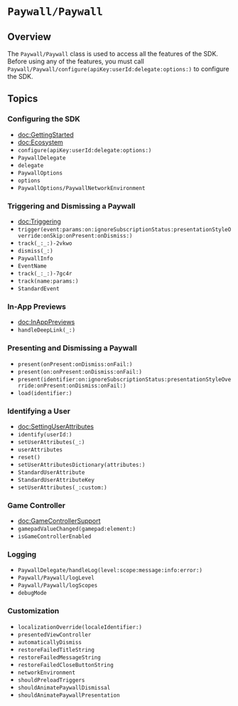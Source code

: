 # ``Paywall/Paywall``

## Overview

The ``Paywall/Paywall`` class is used to access all the features of the SDK. Before using any of the features, you must call ``Paywall/Paywall/configure(apiKey:userId:delegate:options:)`` to configure the SDK.

## Topics

### Configuring the SDK

- <doc:GettingStarted>
- <doc:Ecosystem>
- ``configure(apiKey:userId:delegate:options:)``
- ``PaywallDelegate``
- ``delegate``
- ``PaywallOptions``
- ``options``
- ``PaywallOptions/PaywallNetworkEnvironment``

### Triggering and Dismissing a Paywall

- <doc:Triggering>
- ``trigger(event:params:on:ignoreSubscriptionStatus:presentationStyleOverride:onSkip:onPresent:onDismiss:)``
- ``track(_:_:)-2vkwo``
- ``dismiss(_:)``
- ``PaywallInfo``
- ``EventName``
- ``track(_:_:)-7gc4r``
- ``track(name:params:)``
- ``StandardEvent``

### In-App Previews
- <doc:InAppPreviews>
- ``handleDeepLink(_:)``

### Presenting and Dismissing a Paywall

- ``present(onPresent:onDismiss:onFail:)``
- ``present(on:onPresent:onDismiss:onFail:)``
- ``present(identifier:on:ignoreSubscriptionStatus:presentationStyleOverride:onPresent:onDismiss:onFail:)``
- ``load(identifier:)``

### Identifying a User

- <doc:SettingUserAttributes>
- ``identify(userId:)``
- ``setUserAttributes(_:)``
- ``userAttributes``
- ``reset()``
- ``setUserAttributesDictionary(attributes:)``
- ``StandardUserAttribute``
- ``StandardUserAttributeKey``
- ``setUserAttributes(_:custom:)``

### Game Controller

- <doc:GameControllerSupport>
- ``gamepadValueChanged(gamepad:element:)``
- ``isGameControllerEnabled``

### Logging

- ``PaywallDelegate/handleLog(level:scope:message:info:error:)``
- ``Paywall/Paywall/logLevel``
- ``Paywall/Paywall/logScopes``
- ``debugMode``

### Customization

- ``localizationOverride(localeIdentifier:)``
- ``presentedViewController``
- ``automaticallyDismiss``
- ``restoreFailedTitleString``
- ``restoreFailedMessageString``
- ``restoreFailedCloseButtonString``
- ``networkEnvironment``
- ``shouldPreloadTriggers``
- ``shouldAnimatePaywallDismissal``
- ``shouldAnimatePaywallPresentation``
